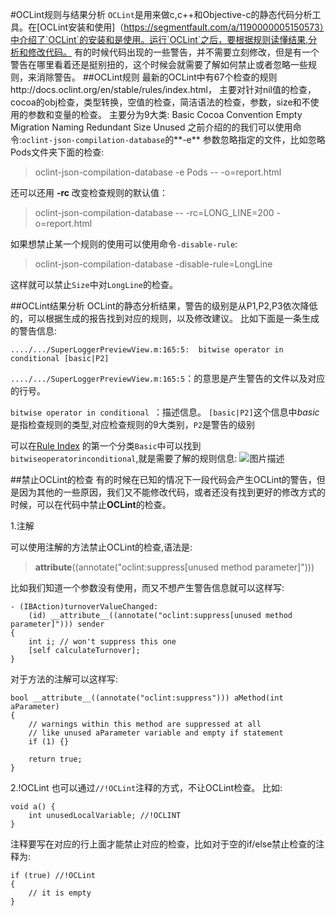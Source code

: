 #OCLint规则与结果分析
`OCLint`是用来做c,c++和Objective-c的静态代码分析工具。在[OCLint安装和使用]（https://segmentfault.com/a/1190000005150573）中介绍了`OCLint`的安装和是使用。运行`OCLint`之后，要根据规则读懂结果,分析和修改代码。
有的时候代码出现的一些警告，并不需要立刻修改，但是有一个警告在哪里看着还是挺别扭的，这个时候会就需要了解如何禁止或者忽略一些规则，来消除警告。
##OCLint规则
最新的OCLint中有67个检查的规则http://docs.oclint.org/en/stable/rules/index.html，
主要对针对nil值的检查，cocoa的obj检查，类型转换，空值的检查，简洁语法的检查，参数，size和不使用的参数和变量的检查。
主要分为9大类:
    Basic
    Cocoa
    Convention
    Empty
    Migration
    Naming
    Redundant
    Size
    Unused
之前介绍的的我们可以使用命令:`oclint-json-compilation-database`的**-e** 参数忽略指定的文件，比如忽略Pods文件夹下面的检查:
>oclint-json-compilation-database -e Pods -- -o=report.html

还可以还用 **-rc** 改变检查规则的默认值：
>oclint-json-compilation-database  -- -rc=LONG_LINE=200 -o=report.html

如果想禁止某一个规则的使用可以使用命令`-disable-rule`:
>oclint-json-compilation-database -disable-rule=LongLine

这样就可以禁止`Size`中对`LongLine`的检查。

##OCLint结果分析
OCLint的静态分析结果，警告的级别是从P1,P2,P3依次降低的，可以根据生成的报告找到对应的规则，以及修改建议。
比如下面是一条生成的警告信息:
```
..../.../SuperLoggerPreviewView.m:165:5:  bitwise operator in conditional [basic|P2] 
```
`..../.../SuperLoggerPreviewView.m:165:5`：的意思是产生警告的文件以及对应的行号。

`bitwise operator in conditional `：描述信息。
` [basic|P2] `这个信息中*basic*是指检查规则的类型,对应检查规则的9大类别，`P2`是警告的级别

可以在[Rule Index](http://oclint-docs.readthedocs.io/en/latest/rules/) 的第一个分类`Basic`中可以找到`bitwiseoperatorinconditional`,就是需要了解的规则信息:
![图片描述][1]

##禁止OCLint的检查
有的时候在已知的情况下一段代码会产生OCLint的警告，但是因为其他的一些原因，我们又不能修改代码，或者还没有找到更好的修改方式的时候，可以在代码中禁止**OCLint**的检查。

1.注解

可以使用注解的方法禁止OCLint的检查,语法是:

>__attribute__((annotate("oclint:suppress[unused method parameter]")))

比如我们知道一个参数没有使用，而又不想产生警告信息就可以这样写:
```
- (IBAction)turnoverValueChanged:
    (id) __attribute__((annotate("oclint:suppress[unused method parameter]"))) sender
{
    int i; // won't suppress this one
    [self calculateTurnover];
}
```
对于方法的注解可以这样写:
```
bool __attribute__((annotate("oclint:suppress"))) aMethod(int aParameter)
{
    // warnings within this method are suppressed at all
    // like unused aParameter variable and empty if statement
    if (1) {}

    return true;
}
```

2.!OCLint
也可以通过`//!OCLint`注释的方式，不让OCLint检查。
比如:
```
void a() {
    int unusedLocalVariable; //!OCLINT
}
```
注释要写在对应的行上面才能禁止对应的检查，比如对于空的if/else禁止检查的注释为:
```
if (true) //!OCLint 
{
    // it is empty
}
```


  [1]: /img/bVvNgH


